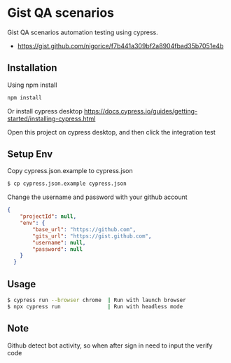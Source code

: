 # Gist QA scenarios

Gist QA scenarios automation testing using cypress.
- https://gist.github.com/nigorice/f7b441a309bf2a8904fbad35b7051e4b

## Installation

Using npm install
```bash
npm install
```
Or install cypress desktop https://docs.cypress.io/guides/getting-started/installing-cypress.html

Open this project on cypress desktop, and then click the integration test

## Setup Env

Copy cypress.json.example to cypress.json
```bash
$ cp cypress.json.example cypress.json
```

Change the username and password with your github account
```json
{
    "projectId": null,
    "env": {
        "base_url": "https://github.com",
        "gits_url": "https://gist.github.com",
        "username": null,
        "password": null
    }
  }
```

## Usage

```bash
$ cypress run --browser chrome  | Run with launch browser
$ npx cypress run               | Run with headless mode
```

## Note

Github detect bot activity, so when after sign in need to input the verify code
